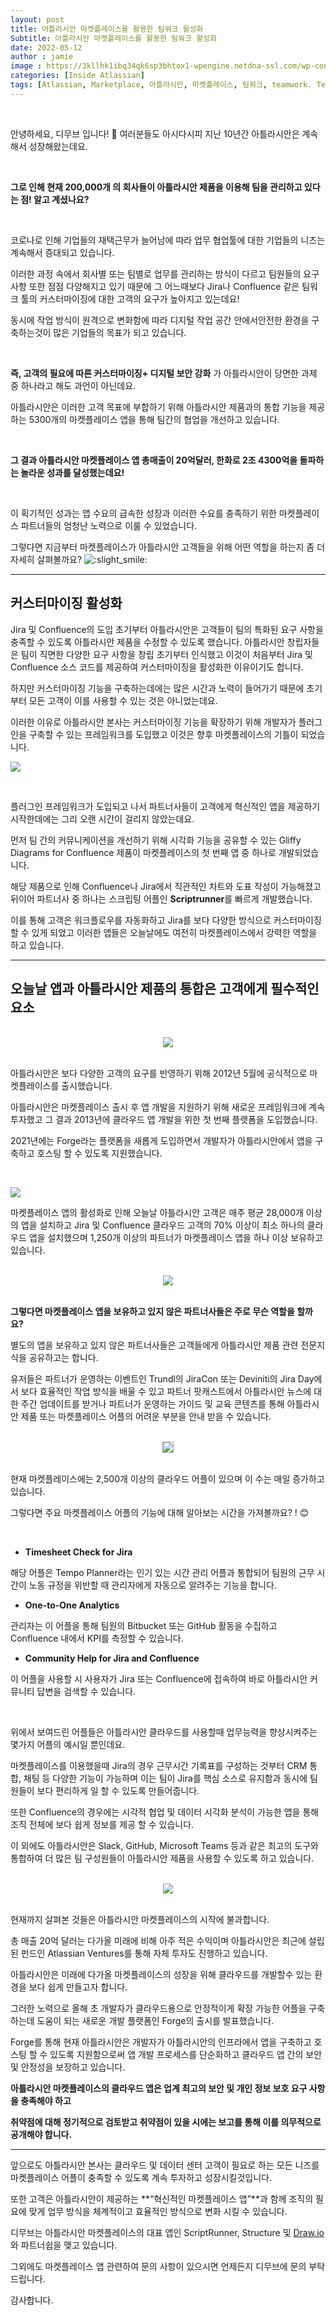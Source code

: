 ```yaml
---
layout: post
title: 아틀라시안 마켓플레이스를 활용한 팀워크 활성화
Subtitle: 아틀라시안 마켓플레이스를 활용한 팀워크 활성화
date: 2022-05-12
author : jamie
image : https://3kllhk1ibq34qk6sp3bhtox1-wpengine.netdna-ssl.com/wp-content/uploads/2021/12/1120-x-545-px@2x-1560x760.png
categories: [Inside Atlassian]
tags: [Atlassian, Marketplace, 아틀라시안, 마켓플레이스, 팀워크, teamwork. Teamwork, confluence, jira ]
---
```





<br/>

안녕하세요, 디무브 입니다! 🎈 여러분들도 아시다시피 지난 10년간 아틀라시안은 계속해서 성장해왔는데요.



<br/>

**그로 인해 현재 200,000개 의 회사들이 아틀라시안 제품을 이용해 팀을 관리하고 있다는 점! 알고 계셨나요?**

 <br/>

코로나로 인해 기업들의 재택근무가 늘어남에 따라 업무 협업툴에 대한 기업들의 니즈는 계속해서 증대되고 있습니다.

이러한 과정 속에서 회사별 또는 팀별로 업무를 관리하는 방식이 다르고 팀원들의 요구사항 또한 점점 다양해지고 있기 때문에 그 어느때보다 Jira나 Confluence 같은 팀워크 툴의 커스터마이징에 대한 고객의 요구가 높아지고 있는데요!

 

동시에 작업 방식이 원격으로 변화함에 따라 디지털 작업 공간 안에서안전한 환경을 구축하는것이 많은 기업들의 목표가 되고 있습니다.

 <br/>

**즉, 고객의 필요에 따른 커스터마이징+ 디지털 보안 강화** 가 아틀라시안이 당면한 과제 중 하나라고 해도 과언이 아닌데요.

아틀라시안은 이러한 고객 목표에 부합하기 위해 아틀라시안 제품과의 통합 기능을 제공하는 5300개의 마켓플레이스 앱을 통해 팀간의 협업을 개선하고 있습니다.



<br/>

**그 결과 아틀라시안 마켓플레이스 앱 총매출이 20억달러, 한화로 2조 4300억을 돌파하는 놀라운 성과를 달성했는데요!**

 <br/>

이 획기적인 성과는 앱 수요의 급속한 성장과 이러한 수요를 충족하기 위한 마켓플레이스 파트너들의 엄청난 노력으로 이룰 수 있었습니다. 

그렇다면 지금부터 마켓플레이스가 아틀라시안 고객들을 위해 어떤 역할을 하는지 좀 더 자세히 살펴볼까요?   ![:slight_smile:](https://pf-emoji-service--cdn.us-east-1.prod.public.atl-paas.net/standard/a51a7674-8d5d-4495-a2d2-a67c090f5c3b/32x32/1f642.png)

---



## **커스터마이징 활성화**

 

Jira 및 Confluence의 도입 초기부터 아틀라시안은 고객들이 팀의 특화된 요구 사항을 충족할 수 있도록 아틀라시안 제품을 수정할 수 있도록 했습니다. 아틀라시안 창립자들은 팀이 직면한 다양한 요구 사항을 창립 초기부터 인식했고 이것이 처음부터 Jira 및 Confluence 소스 코드를 제공하여 커스터마이징을 활성화한 이유이기도 합니다.



하지만 커스터마이징 기능을 구축하는데에는 많은 시간과 노력이 들어가기 때문에 초기부터 모든 고객이 이를 사용할 수 있는 것은 아니었는데요.

이러한 이유로 아틀라시안 본사는 커스터마이징 기능을 확장하기 위해 개발자가 플러그인을 구축할 수 있는 프레임워크를 도입했고 이것은 향후 마켓플레이스의 기틀이 되었습니다.



![](/assets/images/banners/Marketplace-Teamwork/1.png)



<br/>

플러그인 프레임워크가 도입되고 나서 파트너사들이 고객에게 혁신적인 앱을 제공하기 시작한데에는 그리 오랜 시간이 걸리지 않았는데요.

 

먼저 팀 간의 커뮤니케이션을 개선하기 위해 시각화 기능을 공유할 수 있는 Gliffy Diagrams for Confluence 제품이 마켓플레이스의 첫 번째 앱 중 하나로 개발되었습니다.

 

해당 제품으로 인해 Confluence나 Jira에서 직관적인 차트와 도표 작성이 가능해졌고 뒤이어 파트너사 중 하나는 스크립팅 어플인 **Scriptrunner**를 빠르게 개발했습니다.

이를 통해 고객은 워크플로우를 자동화하고 Jira를 보다 다양한 방식으로 커스터마이징 할 수 있게 되었고 이러한 앱들은 오늘날에도 여전히 마켓플레이스에서 강력한 역할을 하고 있습니다.

---



## 오늘날 앱과 아틀라시안 제품의 통합은 고객에게 필수적인 요소

<br/>

<center><img src="/assets/images/banners/Marketplace-Teamwork/2.png"> </center>







<br/>

아틀라시안은 보다 다양한 고객의 요구를 반영하기 위해 2012년 5월에 공식적으로 마켓플레이스를 출시했습니다.

 

아틀라시안은 마켓플레이스 출시 후 앱 개발을 지원하기 위해 새로운 프레임워크에 계속 투자했고 그 결과 2013년에 클라우드 앱 개발을 위한 첫 번째 플랫폼을 도입했습니다.

2021년에는 Forge라는 플랫폼을 새롭게 도입하면서 개발자가 아틀라시안에서 앱을 구축하고 호스팅 할 수 있도록 지원했습니다.

<br/>

![](/assets/images/banners/Marketplace-Teamwork/3.png)



마켓플레이스 앱의 활성화로 인해 오늘날 아틀라시안 고객은 매주 평균 28,000개 이상의 앱을 설치하고 Jira 및 Confluence 클라우드 고객의 70% 이상이 최소 하나의 클라우드 앱을 설치했으며 1,250개 이상의 파트너가 마켓플레이스 앱을 하나 이상 보유하고 있습니다.

<br/>



<center><img src="/assets/images/banners/Marketplace-Teamwork/4.png"> </center>



<br/>

**그렇다면 마켓플레이스 앱을 보유하고 있지 않은 파트너사들은 주로 무슨 역할을 할까요?**

 

별도의 앱을 보유하고 있지 않은 파트너사들은 고객들에게 아틀라시안 제품 관련 전문지식을 공유하고는 합니다.

 

유저들은 파트너가 운영하는 이벤트인 Trundl의 JiraCon 또는 Deviniti의 Jira Day에서 보다 효율적인 작업 방식을 배울 수 있고 파트너 팟캐스트에서 아틀라시안 뉴스에 대한 주간 업데이트를 받거나 파트너가 운영하는 가이드 및 교육 콘텐츠를 통해 아틀라시안 제품 또는 마켓플레이스 어플의 어려운 부분을 안내 받을 수 있습니다.

<br/>

<center><img src="/assets/images/banners/Marketplace-Teamwork/5.png" style="border: 1px solid darkgray;"> </center>

<br/>

현재 마켓플레이스에는 2,500개 이상의 클라우드 어플이 있으며 이 수는 매일 증가하고 있습니다.

그렇다면 주요 마켓플레이스 어플의 기능에 대해 알아보는 시간을 가져볼까요? ! :blush:

 <br/>

- **Timesheet Check for Jira**

해당 어플은 Tempo Planner라는 인기 있는 시간 관리 어플과 통합되어 팀원의 근무 시간이 노동 규정을 위반할 때 관리자에게 자동으로 알려주는 기능을 합니다.

 

- **One-to-One Analytics**

관리자는 이 어플을 통해 팀원의 Bitbucket 또는 GitHub 활동을 수집하고 Confluence 내에서 KPI를 측정할 수 있습니다.

 

- **Community Help for Jira and Confluence**

이 어플을 사용할 시 사용자가 Jira 또는 Confluence에 접속하여 바로 아틀라시안 커뮤니티 답변을 검색할 수 있습니다.

 

<br/>

위에서 보여드린 어플들은 아틀라시안 클라우드를 사용할때 업무능력을 향상시켜주는 몇가지 어플의 예시일 뿐인데요. 

 

마켓플레이스를 이용했을때 Jira의 경우 근무시간 기록표를 구성하는 것부터 CRM 통합, 채팅 등 다양한 기능이 가능하며 이는 팀이 Jira를 핵심 소스로 유지함과 동시에 팀원들이 보다 편리하게 일 할 수 있도록 만들어줍니다.

 

또한 Confluence의 경우에는 시각적 협업 및 데이터 시각화 분석이 가능한 앱을 통해  조직 전체에 보다 쉽게 정보를 제공 할 수 있습니다.



이 외에도 아틀라시안은 Slack, GitHub, Microsoft Teams 등과 같은 최고의 도구와 통합하여 더 많은 팀 구성원들이 아틀라시안 제품을 사용할 수 있도록 하고 있습니다.

<br/>

<center><img src="/assets/images/banners/Marketplace-Teamwork/6.png"> </center>

<br/>

현재까지 살펴본 것들은 아틀라시안 마켓플레이스의 시작에 불과합니다.

총 매출 20억 달러는 다가올 미래에 비해 아주 적은 수익이며 아틀라시안은 최근에 설립된 펀드인 Atlassian Ventures를 통해 자체 투자도 진행하고 있습니다.

 

아틀라시안은 미래에 다가올 마켓플레이스의 성장을 위해 클라우드를 개발할수 있는 환경을 보다 쉽게 만들고자 합니다.

그러한 노력으로 올해 초 개발자가 클라우드용으로 안정적이게 확장 가능한 어플을 구축하는데 도움이 되는 새로운 개발 플랫폼인 Forge의 출시를 발표했습니다.

 

Forge를 통해 현재 아틀라시안은 개발자가 아틀라시안의 인프라에서 앱을 구축하고 호스팅 할 수 있도록 지원함으로써 앱 개발 프로세스를 단순화하고 클라우드 앱 간의 보안 및 안정성을 보장하고 있습니다.

 

**아틀라시안 마켓플레이스의 클라우드 앱은 업계 최고의 보안 및 개인 정보 보호 요구 사항을 충족해야 하고**

**취약점에 대해 정기적으로 검토받고 취약점이 있을 시에는 보고를 통해 이를 의무적으로 공개해야 합니다.**

 

------

 

앞으로도 아틀라시안 본사는 클라우드 및 데이터 센터 고객이 필요로 하는 모든 니즈를 마켓플레이스 어플이 충족할 수 있도록 계속 투자하고 성장시킬것입니다. 

 

또한 고객은 아틀라시안이 제공하는 **“혁신적인 마켓플레이스 앱”**과 함께 조직의 필요에 맞게 업무 방식을 체계적이고 효율적인 방식으로 변화 시킬 수 있습니다.

 

디무브는 아틀라시안 마켓플레이스의 대표 앱인 ScriptRunner, Structure 및 [Draw.io](http://draw.io/) 와 파트너쉽을 맺고 있습니다. 

그외에도 마켓플레이스 앱 관련하여 문의 사항이 있으시면 언제든지 디무브에 문의 부탁드립니다.

감사합니다. 
